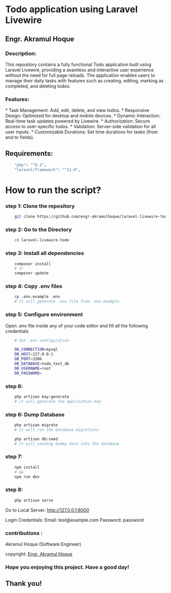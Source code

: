 # Todo application using Laravel Livewire
## Engr. Akramul Hoque


### Description:

<p>This repository contains a fully functional Todo application built using Laravel Livewire, providing a seamless and interactive user experience without the need for full page reloads. The application enables users to manage their daily tasks with features such as creating, editing, marking as completed, and deleting todos.</p>

### Features:
<p>
* Task Management: Add, edit, delete, and view todos.
* Responsive Design: Optimized for desktop and mobile devices.
* Dynamic Interaction: Real-time task updates powered by Livewire.
* Authorization: Secure access to user-specific todos.
* Validation: Server-side validation for all user inputs.
* Customizable Durations: Set time durations for tasks (from and to fields).
</p>

## Requirements:

```bash
    "php": "^8.2",
    "laravel/framework": "^11.0",
```

# How to run the script?

### step 1: Clone the repository

```bash
    git clone https://github.com/engr-akramulhoque/laravel-livewire-todo.git
```

### step 2: Go to the Directory

```bash
    cd laravel-livewire-todo
```

### step 3: Install all dependencies

```bash
    composer install
    # or
    composer update
```

### step 4: Copy .env files

```bash
    cp .env.example .env
    # it will generate .env file from .env.example
```

### step 5: Configure environment

<p>Open .env file inside any of your code editor and fill all the following credentials</p>

```bash
    # Set .env configuration

    DB_CONNECTION=mysql
    DB_HOST=127.0.0.1
    DB_PORT=3306
    DB_DATABASE=todo_test_db
    DB_USERNAME=root
    DB_PASSWORD=
```

### step 6:

```bash
    php artisan key:generate
    # it will generate the application key
```

### step 6: Dump Database

```bash
    php artisan migrate
    # it will run the database migrations

    php artisan db:seed
    # it will seeding dummy data into the database
```

### step 7:

```bash
    npm install
    # &&
    npm run dev
```

### step 8:

```bash
    php artisan serve
```

<p>Go to Local Server:
    <a href="http://127.0.0.1:8000" target="_blank">http://127.0.0.1:8000</a>
</p>

<p>Login Credentials:
<span>Email: test@example.com</span>
<span>Password: password</span>
</p>

### contributions :

<p>
    Akramul Hoque (Software Engineer)<br>
</p>

<span>copyright: <a href="https://github.com/engr-akramulhoque">Engr. Akramul Hoque</a></span>

### Hope you enjoying this project. Have a good day!

## Thank you!
